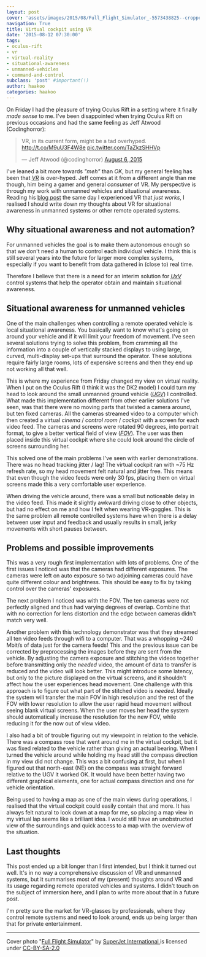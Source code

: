 ```yaml
---
layout: post
cover: 'assets/images/2015/08/Full_Flight_Simulator_-5573438825--cropped.jpg'
navigation: True
title: Virtual cockpit using VR
date: '2015-08-12 07:30:00'
tags:
- oculus-rift
- vr
- virtual-reality
- situational-awareness
- unmanned-vehicles
- command-and-control
subclass: 'post' #important(!)
author: haakoo
categories: haakoo
---
```


On Friday I had the pleasure of trying Oculus Rift in a setting where it finally _made sense_ to me. I've been disappointed when trying Oculus Rift on previous occasions and had the same feeling as Jeff Atwood (Codinghorror): 

<blockquote class="twitter-tweet" lang="en"><p lang="en" dir="ltr">VR, in its current form, might be a tad overhyped. <a href="http://t.co/M9uU3F4W8e">http://t.co/M9uU3F4W8e</a> <a href="http://t.co/TaZkzSHHVp">pic.twitter.com/TaZkzSHHVp</a></p>&mdash; Jeff Atwood (@codinghorror) <a href="https://twitter.com/codinghorror/status/629390603957088256">August 6, 2015</a></blockquote>
<script async src="//platform.twitter.com/widgets.js" charset="utf-8"></script>

I've leaned a bit more towards _"meh"_ than _OK_, but my general feeling has been that <dfn><abbr title="Virtual reality">VR</abbr></dfn> is over-hyped. Jeff comes at it from a different angle than me though, him being a gamer and general _consumer_ of VR. My perspective is through my work with unmanned vehicles and situational awareness. Reading his [blog post](http://blog.codinghorror.com/i-tried-vr-and-it-was-just-ok/) the same day I experienced VR that _just works_, I realised I should write down my thoughts about VR for situational awareness in unmanned systems or other remote operated systems.

## Why situational awareness and not automation?
For unmanned vehicles the goal is to make them autonomous enough so that we don't need a human to control each individual vehicle. I think this is still several years into the future for larger more complex systems, especially if you want to benefit from data gathered in (close to) real time.

Therefore I believe that there is a need for an interim solution for <dfn><abbr title="Unmanned x (aerial / ground / surface / under water) vehicle">UxV</abbr></dfn> control systems that help the operator obtain and maintain situational awareness.

## Situational awareness for unmanned vehicles
One of the main challenges when controlling a remote operated vehicle is local situational awareness. You basically want to know what's going on around your vehicle and if it will limit your freedom of movement. I've seen several solutions trying to solve this problem, from cramming all the information into a couple of vertically stacked displays to using large, curved, multi-display set-ups that surround the operator. These solutions require fairly large rooms, lots of expensive screens and then they end up not working all that well.

This is where my experience from Friday changed my view on virtual reality. When I put on the Oculus Rift (I think it was the DK2 model) I could turn my head to look around the small unmanned ground vehicle (<dfn><abbr title="Unmanned ground vehicle">UGV</abbr></dfn>) I controlled. What made this implementation different from other earlier solutions I've seen, was that there were no moving parts that twisted a camera around, but ten fixed cameras. All the cameras streamed video to a computer which then created a virtual _cinema_ / _control room_ / _cockpit_ with a screen for each video feed. The cameras and screens were rotated 90 degrees, into portrait format, to give a better vertical field of view (<dfn><abbr title="Field of view">FOV</abbr></dfn>). The user was then placed inside this virtual cockpit where she could look around the circle of screens surrounding her.

This solved one of the main problems I've seen with earlier demonstrations. There was no head tracking jitter / lag! The virtual cockpit ran with ~75 Hz refresh rate, so my head movement felt natural and jitter free. This means that even though the video feeds were only 30 fps, placing them on virtual screens made this a very comfortable user experience.

When driving the vehicle around, there was a small but noticeable delay in the video feed. This made it slightly awkward driving close to other objects, but had no effect on me and how I felt when wearing VR-goggles. This is the same problem all remote controlled systems have when there is a delay between user input and feedback and usually results in small, jerky movements with short pauses between.

## Problems and possible improvements
This was a very rough first implementation with lots of problems. One of the first issues I noticed was that the cameras had different exposures. The cameras were left on auto exposure so two adjoining cameras could have quite different colour and brightness. This should be easy to fix by taking control over the cameras' exposures.

The next problem I noticed was with the FOV. The ten cameras were not perfectly aligned and thus had varying degrees of overlap. Combine that with no correction for lens distortion and the edge between cameras didn't match very well.

Another problem with this technology demonstrator was that they streamed all ten video feeds through wifi to a computer. That was a whopping ~240 Mbit/s of data just for the camera feeds! This and the previous issue can be corrected by preprocessing the images before they are sent from the vehicle. By adjusting the camera exposure and stitching the videos together before transmitting only the _needed_ video, the amount of data to transfer is reduced and the video will look better. This might introduce some latency, but only to the picture displayed on the virtual screens, and it shouldn't affect how the user experiences head movement. One challenge with this approach is to figure out what part of the stitched video is _needed_. Ideally the system will transfer the main FOV in high resolution and the rest of the FOV with lower resolution to allow the user rapid head movement without seeing blank virtual screens. When the user moves her head the system should automatically increase the resolution for the new FOV, while reducing it for the now out of view video.

I also had a bit of trouble figuring out my viewpoint in relation to the vehicle. There was a compass rose that went around me in the virtual cockpit, but it was fixed related to the vehicle rather than giving an actual bearing. When I turned the vehicle around while holding my head still the compass direction in my view did not change. This was a bit confusing at first, but when I figured out that north-east (NE) on the compass was straight forward relative to the UGV it worked OK. It would have been better having two different graphical elements, one for actual compass direction and one for vehicle orientation.

Being used to having a map as one of the main views during operations, I realised that the virtual cockpit could easily contain that and more. It has always felt natural to look down at a map for me, so placing a map view in my virtual lap seems like a brilliant idea. I would still have an unobstructed view of the surroundings and quick access to a map with the overview of the situation.

## Last thoughts
This post ended up a bit longer than I first intended, but I think it turned out well. It's in no way a comprehensive discussion of VR and unmanned systems, but it summarises most of my (present) thoughts around VR and its usage regarding remote operated vehicles and systems. I didn't touch on the subject of immersion here, and I plan to write more about that in a future post.

I'm pretty sure the market for VR-glasses by professionals, where they control remote systems and need to look around, ends up being larger than that for private entertainment.

--- 

Cover photo "[Full Flight Simulator](https://www.flickr.com/photos/superjetinternational/5573438825/)" by [SuperJet International
](https://www.flickr.com/photos/superjetinternational/) is licensed under [CC-BY-SA-2.0](https://creativecommons.org/licenses/by-sa/2.0/)
